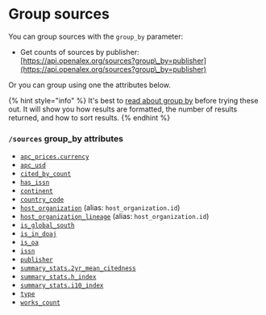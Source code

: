 # Group sources

You can group sources with the `group_by` parameter:

* Get counts of sources by publisher:\
  [https://api.openalex.org/sources?group\_by=publisher](https://api.openalex.org/sources?group\_by=publisher)

Or you can group using one the attributes below.

{% hint style="info" %}
It's best to [read about group by](../../how-to-use-the-api/get-groups-of-entities.md) before trying these out. It will show you how results are formatted, the number of results returned, and how to sort results.
{% endhint %}

### `/sources` group\_by attributes

* [`apc_prices.currency`](venue-object.md#apc\_prices)
* [`apc_usd`](venue-object.md#apc\_usd)
* [`cited_by_count`](venue-object.md#cited\_by\_count)
* [`has_issn`](filter-venues.md#has\_issn)
* [`continent`](../geo/continents.md#group-by-continent)
* [`country_code`](venue-object.md#country\_code)
* [`host_organization`](venue-object.md#host\_organization) (alias: `host_organization.id`)
* [`host_organization_lineage`](venue-object.md#host_organization_lineage) (alias: `host_organization.id`)
* [`is_global_south`](../geo/regions.md#group-by-global-south)
* [`is_in_doaj`](venue-object.md#is\_in\_doaj)
* [`is_oa`](venue-object.md#is\_oa)
* [`issn`](venue-object.md#issn)
* [`publisher`](venue-object.md#publisher)
* [`summary_stats.2yr_mean_citedness`](venue-object.md#summary_stats)
* [`summary_stats.h_index`](venue-object.md#summary_stats)
* [`summary_stats.i10_index`](venue-object.md#summary_stats)
* [`type`](venue-object.md#type)
* [`works_count`](venue-object.md#works\_count)
